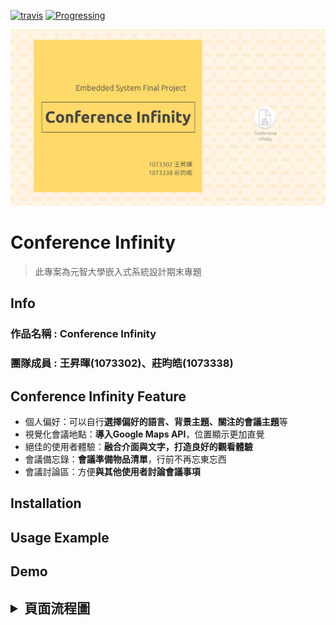 [![travis](https://travis-ci.org/schollz/progressbar.svg?branch=master)](https://travis-ci.org/schollz/progressbar) 
[![Progressing](https://img.shields.io/badge/coverage-70%25-brightgreen.svg)](https://gocover.io/github.com/schollz/progressbar)

![image](https://github.com/axuy312/wikiCFP_APP/blob/master/Cover%20Img/Conference%20Infinity%20Page%20Cover.png)


# Conference Infinity

> 此專案為元智大學嵌入式系統設計期末專題

<h2> Info </h2>

### 作品名稱 : Conference Infinity
### 團隊成員 : 王昇暉(1073302)、莊昀皓(1073338)

<h2> Conference Infinity Feature </h2>

* 個人偏好：可以自行**選擇偏好的語言、背景主題、關注的會議主題**等
* 視覺化會議地點：**導入Google Maps API**，位置顯示更加直覺
* 絕佳的使用者體驗：**融合介面與文字，打造良好的觀看體驗**
* 會議備忘錄：**會議準備物品清單**，行前不再忘東忘西
* 會議討論區：方便**與其他使用者討論會議事項**



## Installation

<h2> Usage Example </h2>

<h2> Demo </h2>
 
<h2><details>
 <summary>頁面流程圖</summary>
    <img src="" />
  <summary>功能圖</summary>
    <img src="" />
 </details>
 </h2>
